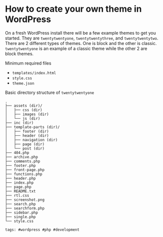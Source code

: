 # How to create your own theme in WordPress

On a fresh WordPress install there will be a few example themes to get
you started. They are `twentytwentyone`, `twentytwentythree`, and
`twentytwentytwo`. There are 2 different types of themes. One is block
and the other is classic. `twentytwentyone` is an example of a classic
theme while the other 2 are block themes.

Minimum required files

- `templates/index.html`
- `style.css`
- `theme.json`

Basic directory structure of `twentytwentyone`

```
.
├── assets (dir)/
│   ├── css (dir)
│   ├── images (dir)
│   └── js (dir)
├── inc (dir)
├── template-parts (dir)/
│   ├── footer (dir)
│   ├── header (dir)
│   ├── navigation (dir)
│   ├── page (dir)
│   └── post (dir)
├── 404.php
├── archive.php
├── comments.php
├── footer.php
├── front-page.php
├── functions.php
├── header.php
├── index.php
├── page.php
├── README.txt
├── rtl.css
├── screenshot.png
├── search.php
├── searchform.php
├── sidebar.php
├── single.php
└── style.css
```

    tags: #wordpress #php #development
